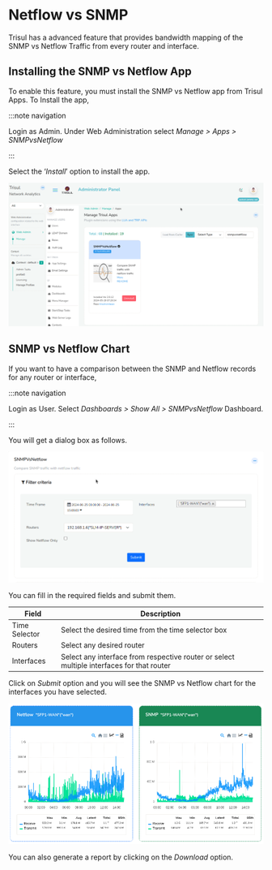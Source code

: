 # Netflow vs SNMP

Trisul has a advanced feature that provides bandwidth mapping of the
SNMP vs Netflow Traffic from every router and interface.

## Installing the SNMP vs Netflow App

To enable this feature, you must install the SNMP vs Netflow app from
Trisul Apps. To Install the app,

:::note navigation

Login as Admin. Under Web Administration select *Manage \> Apps \> SNMPvsNetflow*

:::

Select the ‘*Install*’ option to install the app.

![](images/snmp_vs_netflow_app.png)

## SNMP vs Netflow Chart

If you want to have a comparison between the SNMP and Netflow records
for any router or interface,

:::note navigation

Login as User. Select *Dashboards \> Show All \> SNMPvsNetflow*
Dashboard.

:::

You will get a dialog box as follows.

![](images/snmp_vs_netflow_search_form.png)

You can fill in the required fields and submit them.

| Field         | Description
| ------------- | ----------
| Time Selector | Select the desired time from the time selector box                                        |
| Routers       | Select any desired router                                                                 |
| Interfaces    | Select any interface from respective router or select multiple interfaces for that router |

Click on *Submit* option and you will see the SNMP vs Netflow chart for the
interfaces you have selected.  

![](images/snmp_vs_netflow_chart.png)

You can also generate a report by clicking on the *Download* option.
